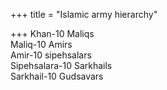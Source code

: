 +++
title = "Islamic army hierarchy"

+++
Khan-10 Maliqs  
Maliq-10 Amirs  
Amir-10 sipehsalars  
Sipehsalara-10 Sarkhails  
Sarkhail-10 Gudsavars
